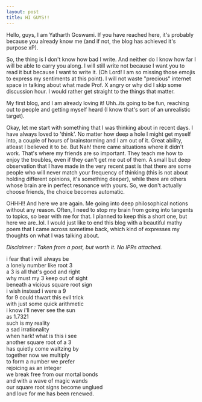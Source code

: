 ```yaml
---
layout: post
title: HI GUYS!!
---
```


Hello, guys, I am Yatharth Goswami. If you have reached here, it's probably because you already know me (and if not, the blog has achieved it's purpose xP). 

So, the thing is I don't know how bad I write. And neither do I know how far I will be able to carry you along. I will still write not because I want you to read it but because I want to write it. (Oh Lord! I am so missing those emojis to express my sentiments at this point). I will not waste "precious" internet space in talking about what made Prof. X angry or why did I skip some discussion hour. I would rather get straight to the things that matter. 

My first blog, and I am already loving it! Uhh..its going to be fun, reaching out to people and getting myself heard (I know that's sort of an unrealistic target). 

Okay, let me start with something that I was thinking about in recent days. I have always loved to 'think'. No matter how deep a hole I might get myself into, a couple of hours of brainstorming and I am out of it. Great ability, atleast I believed it to be. But Nah! there came situations where it didn't work. That's where my friends are so important. They teach me how to enjoy the troubles, even if they can't get me out of them. A small but deep observation that I have made in the very recent past is that there are some people who will never match your frequency of thinking (this is not about holding different opinions, it's something deeper), while there are others whose brain are in perfect resonance with yours. So, we don't actually choose friends, the choice becomes automatic. 

OHHH!! And here we are again. Me going into deep philosophical notions without any reason. Often, I need to stop my brain from going into tangents to topics, so bear with me for that. I planned to keep this a short one, but here we are..lol. I would just like to end this blog with a beautiful mathy poem that I came across sometime back, which kind of expresses my thoughts on what I was talking about.

_Disclaimer : Taken from a post, but worth it. No IPRs attached._

i fear that i will always be
\
a lonely number like root 3
\
a 3 is all that's good and right
\
why must my 3 keep out of sight
\
beneath a vicious square root sign
\
i wish instead i were a 9
\
for 9 could thwart this evil trick
\
with just some quick arithmetic
\
i know i'll never see the sun
\
as 1.7321
\
such is my reality
\
a sad irrationality
\
when hark! what is this i see
\
another square root of a 3
\
has quietly come waltzing by
\
together now we multiply
\
to form a number we prefer
\
rejoicing as an integer
\
we break free from our mortal bonds
\
and with a wave of magic wands
\
our square root signs become unglued
\
and love for me has been renewed.
